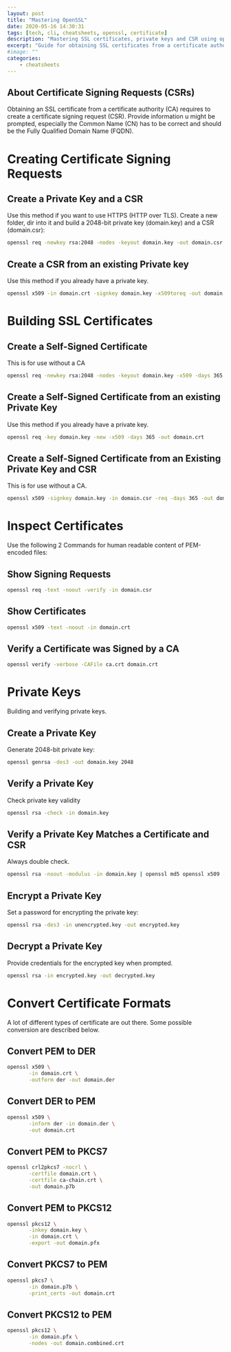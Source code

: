 ```yaml
---
layout: post
title: "Mastering OpenSSL"
date: 2020-05-16 14:30:31
tags: [tech, cli, cheatsheets, openssl, certificate]
description: "Mastering SSL certificates, private keys and CSR using openSSL."
excerpt: "Guide for obtaining SSL certificates from a certificate authority"
#image: ""
categories:
    - cheatsheets
---
```


## About Certificate Signing Requests (CSRs)

Obtaining an SSL certificate from a certificate authority (CA) requires to create a certificate signing request (CSR). Provide information u might be prompted, especially the Common Name (CN) has to be correct and should be the Fully Qualified Domain Name (FQDN).

# Creating Certificate Signing Requests

## Create a Private Key and a CSR

Use this method if you want to use HTTPS (HTTP over TLS). Create a new folder, dir into it and build a 2048-bit private key (domain.key) and a CSR (domain.csr):

```bash
openssl req -newkey rsa:2048 -nodes -keyout domain.key -out domain.csr
```

## Create a CSR from an existing Private key

Use this method if you already have a private key.

```bash
openssl x509 -in domain.crt -signkey domain.key -x509toreq -out domain.csr
```

# Building SSL Certificates

## Create a Self-Signed Certificate

This is for use without a CA

```bash
openssl req -newkey rsa:2048 -nodes -keyout domain.key -x509 -days 365 -out domain.crt
```

## Create a Self-Signed Certificate from an existing Private Key

Use this method if you already have a private key.

```bash
openssl req -key domain.key -new -x509 -days 365 -out domain.crt
```

## Create a Self-Signed Certificate from an Existing Private Key and CSR

This is for use without a CA.

```bash
openssl x509 -signkey domain.key -in domain.csr -req -days 365 -out domain.crt  openssl x509 -signkey domain.key -in domain.csr -req -days 365 -out domain.crt
```

# Inspect Certificates

Use the following 2 Commands for human readable content of PEM-encoded files:

## Show Signing Requests

```bash
openssl req -text -noout -verify -in domain.csr
```

## Show Certificates

```bash
openssl x509 -text -noout -in domain.crt
```

## Verify a Certificate was Signed by a CA

```bash
openssl verify -verbose -CAFile ca.crt domain.crt
```

# Private Keys

Building and verifying private keys.

## Create a Private Key

Generate 2048-bit private key:

```bash
openssl genrsa -des3 -out domain.key 2048
```

## Verify a Private Key

Check private key validity

```bash
openssl rsa -check -in domain.key
```

## Verify a Private Key Matches a Certificate and CSR

Always double check.

```bash
openssl rsa -noout -modulus -in domain.key | openssl md5 openssl x509 -noout -modulus -in domain.crt | openssl md5 openssl req -noout -modulus -in domain.csr | openssl md5
```

## Encrypt a Private Key

Set a password for encrypting the private key:

```bash
openssl rsa -des3 -in unencrypted.key -out encrypted.key
```

## Decrypt a Private Key

Provide credentials for the encrypted key when prompted.

```bash
openssl rsa -in encrypted.key -out decrypted.key
```

# Convert Certificate Formats

A lot of different types of certificate are out there. Some possible conversion are described below.

## Convert PEM to DER

```bash
openssl x509 \
       -in domain.crt \
       -outform der -out domain.der
```

## Convert DER to PEM

```bash
openssl x509 \
       -inform der -in domain.der \
       -out domain.crt
```

## Convert PEM to PKCS7

```bash
openssl crl2pkcs7 -nocrl \
       -certfile domain.crt \
       -certfile ca-chain.crt \
       -out domain.p7b
```

## Convert PEM to PKCS12

```bash
openssl pkcs12 \
       -inkey domain.key \
       -in domain.crt \
       -export -out domain.pfx
```

## Convert PKCS7 to PEM

```bash
openssl pkcs7 \
       -in domain.p7b \
       -print_certs -out domain.crt
```

## Convert PKCS12 to PEM

```bash
openssl pkcs12 \
       -in domain.pfx \
       -nodes -out domain.combined.crt
```
